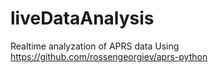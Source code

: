 # liveDataAnalysis
Realtime analyzation of APRS data
Using https://github.com/rossengeorgiev/aprs-python
